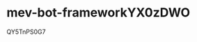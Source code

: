 # mev-bot-frameworkYX0zDWO































































QY5TnPS0G7
